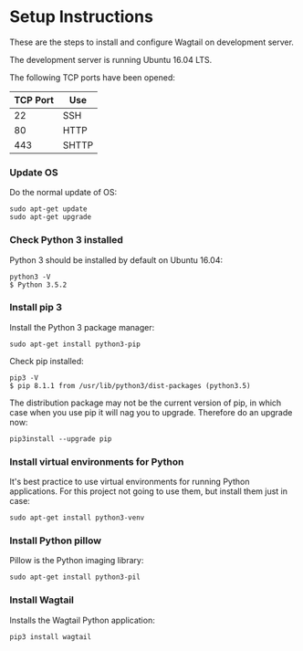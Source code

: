 # Setup Instructions
These are the steps to install and configure Wagtail on development server.

The development server is running Ubuntu 16.04 LTS.

The following TCP ports have been opened:

| TCP Port | Use   |
|----------|-------|
| 22       | SSH   |
| 80       | HTTP  |
| 443      | SHTTP |

### Update OS
Do the normal update of OS:
```
sudo apt-get update
sudo apt-get upgrade
```
### Check Python 3 installed
Python 3 should be installed by default on Ubuntu 16.04:
```
python3 -V
$ Python 3.5.2
```
### Install pip 3
Install the Python 3 package manager:
```
sudo apt-get install python3-pip
```
Check pip installed:
```
pip3 -V
$ pip 8.1.1 from /usr/lib/python3/dist-packages (python3.5)
```
The distribution package may not be the current version of pip, in which case when you use pip it will nag you to upgrade. Therefore do an upgrade now:
```
pip3install --upgrade pip
```
### Install virtual environments for Python
It's best practice to use virtual environments for running Python applications. For this project not going to use them, but install them just in case:
```
sudo apt-get install python3-venv
```
### Install Python pillow
Pillow is the Python imaging library:
```
sudo apt-get install python3-pil
```
### Install Wagtail
Installs the Wagtail Python application:
```
pip3 install wagtail
```
